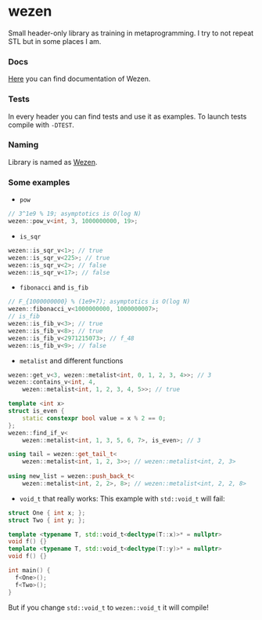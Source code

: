 # wezen
Small header-only library as training in metaprogramming.
I try to not repeat STL but in some places I am.

### Docs
[Here](https://github.com/dasfex/wezen/tree/trunk/docs)
you can find documentation of Wezen.

### Tests
In every header you can find tests and use it as examples. 
To launch tests compile with ```-DTEST```.

### Naming
Library is named as [Wezen](https://en.wikipedia.org/wiki/Delta_Canis_Majoris).

### Some examples

+ ```pow```
```cpp
// 3^1e9 % 19; asymptotics is O(log N)
wezen::pow_v<int, 3, 1000000000, 19>; 
```

+ ```is_sqr```
```cpp
wezen::is_sqr_v<1>; // true
wezen::is_sqr_v<225>; // true
wezen::is_sqr_v<2>; // false
wezen::is_sqr_v<17>; // false
```

+ ```fibonacci``` and ```is_fib```
```cpp
// F_{1000000000} % (1e9+7); asymptotics is O(log N)
wezen::fibonacci_v<1000000000, 1000000007>;
// is_fib
wezen::is_fib_v<3>; // true
wezen::is_fib_v<8>; // true
wezen::is_fib_v<2971215073>; // f_48
wezen::is_fib_v<9>; // false
```

+ ```metalist``` and different functions
```cpp
wezen::get_v<3, wezen::metalist<int, 0, 1, 2, 3, 4>>; // 3
wezen::contains_v<int, 4, 
    wezen::metalist<int, 1, 2, 3, 4, 5>>; // true

template <int x>
struct is_even {
    static constexpr bool value = x % 2 == 0;
};
wezen::find_if_v<
    wezen::metalist<int, 1, 3, 5, 6, 7>, is_even>; // 3

using tail = wezen::get_tail_t<
    wezen::metalist<int, 1, 2, 3>>; // wezen::metalist<int, 2, 3>
    
using new_list = wezen::push_back_t<
    wezen::metalist<int, 2, 2>, 8>; // wezen::metalist<int, 2, 2, 8>
```

+ ```void_t``` that really works:
This example with ```std::void_t``` will fail:
```cpp
struct One { int x; };
struct Two { int y; };

template <typename T, std::void_t<decltype(T::x)>* = nullptr>
void f() {}
template <typename T, std::void_t<decltype(T::y)>* = nullptr>
void f() {}

int main() {
  f<One>();
  f<Two>();
}
```
But if you change ```std::void_t``` to ```wezen::void_t``` it will compile!
